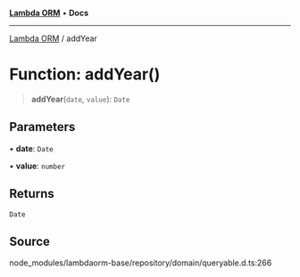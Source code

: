 [**Lambda ORM**](../README.md) • **Docs**

***

[Lambda ORM](../README.md) / addYear

# Function: addYear()

> **addYear**(`date`, `value`): `Date`

## Parameters

• **date**: `Date`

• **value**: `number`

## Returns

`Date`

## Source

node\_modules/lambdaorm-base/repository/domain/queryable.d.ts:266
